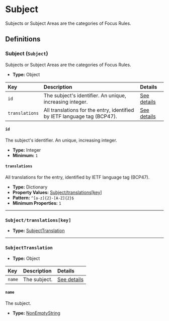 # Subject

Subjects or Subject Areas are the categories of Focus Rules.

## Definitions

### <a name="Subject"></a> Subject (`Subject`)

Subjects or Subject Areas are the categories of Focus Rules.

- **Type:** Object

Key | Description | Details
:-- | :-- | :--
`id` | The subject's identifier. An unique, increasing integer. | <a href="#Subject/id">See details</a>
`translations` | All translations for the entry, identified by IETF language tag (BCP47). | <a href="#Subject/translations">See details</a>

#### <a name="Subject/id"></a> `id`

The subject's identifier. An unique, increasing integer.

- **Type:** Integer
- **Minimum:** `1`

#### <a name="Subject/translations"></a> `translations`

All translations for the entry, identified by IETF language tag (BCP47).

- **Type:** Dictionary
- **Property Values:** <a href="#Subject/translations[key]">Subject/translations[key]</a>
- **Pattern:** `^[a-z]{2}-[A-Z]{2}$`
- **Minimum Properties:** `1`

---

### <a name="Subject/translations[key]"></a> `Subject/translations[key]`

- **Type:** <a href="#SubjectTranslation">SubjectTranslation</a>

---

### <a name="SubjectTranslation"></a> `SubjectTranslation`

- **Type:** Object

Key | Description | Details
:-- | :-- | :--
`name` | The subject. | <a href="#SubjectTranslation/name">See details</a>

#### <a name="SubjectTranslation/name"></a> `name`

The subject.

- **Type:** <a href="../_NonEmptyString.md#NonEmptyString">NonEmptyString</a>
